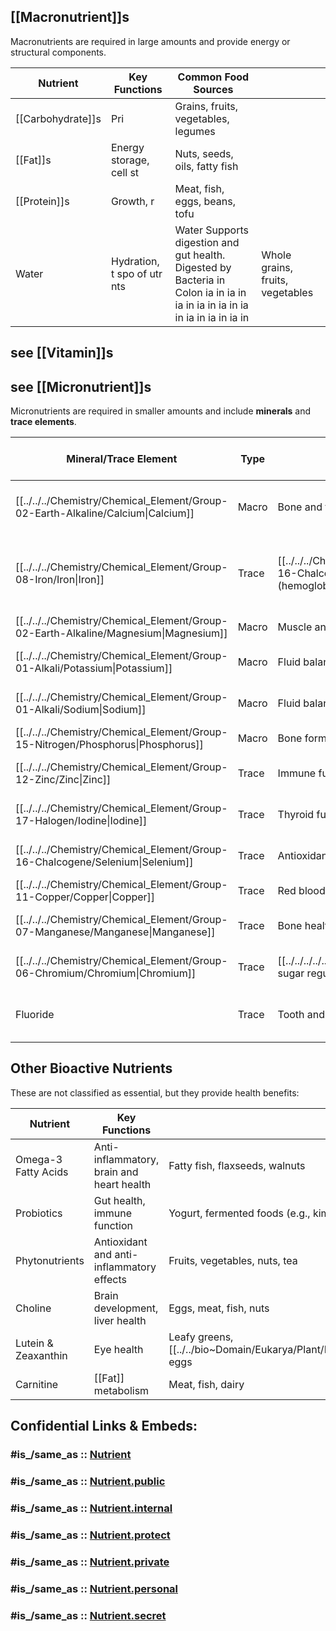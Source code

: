 
## [[Macronutrient]]s 

Macronutrients are required in large amounts and provide energy or structural components.

| Nutrient          | Key Functions                                                               | Common Food Sources                                                                                                                      |                                  |
| ----------------- | --------------------------------------------------------------------------- | ---------------------------------------------------------------------------------------------------------------------------------------- | -------------------------------- |
| [[Carbohydrate]]s | Pri                                                                         | Grains, fruits, vegetables, legumes                                                                                                      |                                  |
| [[Fat]]s          | Energy storage, cell st                                                     | Nuts, seeds, oils, fatty fish                                                                                                            |                                  |
| [[Protein]]s      | Growth, r                                                                   | Meat, fish, eggs, beans, tofu                                                                                                            |                                  |
| Water             | Hydration, t                                          spo    of   utr   nts | Water Supports digestion and gut health. <br>Digested by Bacteria in Colon ia in  ia in  ia in  ia in  ia in  ia in  ia in  ia in  ia in | Whole grains, fruits, vegetables |

## see [[Vitamin]]s 

## see [[Micronutrient]]s 

Micronutrients are required in smaller amounts and include **minerals** and **trace elements**.

| Mineral/Trace Element                                                               | Type  | Key Functions                                                                                            | Common Food Sources                                                 | Inhibitors                     | Activators                  |
| ----------------------------------------------------------------------------------- | ----- | -------------------------------------------------------------------------------------------------------- | ------------------------------------------------------------------- | ------------------------------ | --------------------------- |
| [[../../../Chemistry/Chemical_Element/Group-02-Earth-Alkaline/Calcium\|Calcium]]     | Macro | Bone and teeth health, muscle contraction                                                                | Dairy, fortified plant-based milk, kale                             |                                |                             |
| [[../../../Chemistry/Chemical_Element/Group-08-Iron/Iron\|Iron]]                     | Trace | [[../../../Chemistry/Chemical_Element/Group-16-Chalcogene/Oxygen\|Oxygen]] transport (hemoglobin), energy | Red meat, spinach, lentils, iron salt of fumaric acid (_FeC4H2O4_). | tannins, calcium, and phytates | [[Vitamin/Vitamin_C\|VitC]] |
| [[../../../Chemistry/Chemical_Element/Group-02-Earth-Alkaline/Magnesium\|Magnesium]] | Macro | Muscle and nerve function, bone health                                                                   | Nuts, seeds, leafy greens                                           |                                |                             |
| [[../../../Chemistry/Chemical_Element/Group-01-Alkali/Potassium\|Potassium]]         | Macro | Fluid balance, muscle and nerve function                                                                 | Bananas, potatoes, beans                                            |                                |                             |
| [[../../../Chemistry/Chemical_Element/Group-01-Alkali/Sodium\|Sodium]]               | Macro | Fluid balance, nerve signaling                                                                           | Salt, processed foods                                               |                                |                             |
| [[../../../Chemistry/Chemical_Element/Group-15-Nitrogen/Phosphorus\|Phosphorus]]     | Macro | Bone formation, energy production (ATP)                                                                  | Meat, dairy, fish                                                   |                                |                             |
| [[../../../Chemistry/Chemical_Element/Group-12-Zinc/Zinc\|Zinc]]                     | Trace | Immune function, wound healing                                                                           | Shellfish, seeds, whole grains                                      |                                |                             |
| [[../../../Chemistry/Chemical_Element/Group-17-Halogen/Iodine\|Iodine]]             | Trace | Thyroid function, hormone synthesis                                                                      | Iodized salt, seaweed, fish                                         |                                |                             |
| [[../../../Chemistry/Chemical_Element/Group-16-Chalcogene/Selenium\|Selenium]]       | Trace | Antioxidant protection, thyroid function                                                                 | Brazil nuts, seafood, eggs                                          |                                |                             |
| [[../../../Chemistry/Chemical_Element/Group-11-Copper/Copper\|Copper]]               | Trace | Red blood cell production, energy                                                                        | Shellfish, nuts, seeds                                              |                                |                             |
| [[../../../Chemistry/Chemical_Element/Group-07-Manganese/Manganese\|Manganese]]      | Trace | Bone health, enzyme cofactor                                                                             | Whole grains, nuts, leafy greens                                    |                                |                             |
| [[../../../Chemistry/Chemical_Element/Group-06-Chromium/Chromium\|Chromium]]         | Trace | [[../../../../../Knowledge/Biology/Blood\|Blood]] sugar regulation                                       | Broccoli, whole grains, meats                                       |                                |                             |
| Fluoride                                                                            | Trace | Tooth and bone health                                                                                    | Fluoridated water, tea, seafood, tooth-paste                        |                                |                             |

## Other Bioactive Nutrients 

These are not classified as essential, but they provide health benefits:

| Nutrient            | Key Functions                             | Common Food Sources                    |
| ------------------- | ----------------------------------------- | -------------------------------------- |
| Omega-3 Fatty Acids | Anti-inflammatory, brain and heart health | Fatty fish, flaxseeds, walnuts         |
| Probiotics          | Gut health, immune function               | Yogurt, fermented foods (e.g., kimchi) |
| Phytonutrients      | Antioxidant and anti-inflammatory effects | Fruits, vegetables, nuts, tea          |
| Choline             | Brain development, liver health           | Eggs, meat, fish, nuts                 |
| Lutein & Zeaxanthin | Eye health                                | Leafy greens, [[../../bio~Domain/Eukarya/Plant/Land_Plant/Seed_Plant/Flowering_Plant/Monocot/Commelinids/Commelinanae/Poales/Cereal/Maize\|corn]], eggs               |
| Carnitine           | [[Fat]] metabolism                            | Meat, fish, dairy                      |


## Confidential Links & Embeds: 

### #is_/same_as :: [Nutrient](/_Standards/bio/Metabolism/Nutrition/Nutrient.md) 

### #is_/same_as :: [Nutrient.public](/_public/bio/Metabolism/Nutrition/Nutrient.public.md) 

### #is_/same_as :: [Nutrient.internal](/_internal/bio/Metabolism/Nutrition/Nutrient.internal.md) 

### #is_/same_as :: [Nutrient.protect](/_protect/bio/Metabolism/Nutrition/Nutrient.protect.md) 

### #is_/same_as :: [Nutrient.private](/_private/bio/Metabolism/Nutrition/Nutrient.private.md) 

### #is_/same_as :: [Nutrient.personal](/_personal/bio/Metabolism/Nutrition/Nutrient.personal.md) 

### #is_/same_as :: [Nutrient.secret](/_secret/bio/Metabolism/Nutrition/Nutrient.secret.md)

